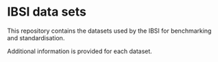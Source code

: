# IBSI data sets
This repository contains the datasets used by the IBSI for benchmarking and standardisation.

Additional information is provided for each dataset.
